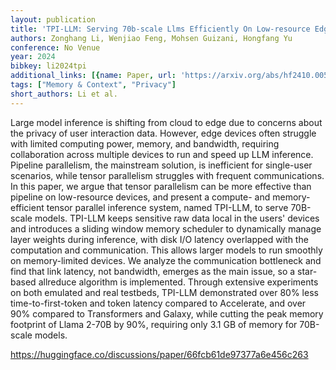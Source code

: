 ```yaml
---
layout: publication
title: 'TPI-LLM: Serving 70b-scale Llms Efficiently On Low-resource Edge Devices'
authors: Zonghang Li, Wenjiao Feng, Mohsen Guizani, Hongfang Yu
conference: No Venue
year: 2024
bibkey: li2024tpi
additional_links: [{name: Paper, url: 'https://arxiv.org/abs/hf2410.00531'}]
tags: ["Memory & Context", "Privacy"]
short_authors: Li et al.
---
```

Large model inference is shifting from cloud to edge due to concerns about the privacy of user interaction data. However, edge devices often struggle with limited computing power, memory, and bandwidth, requiring collaboration across multiple devices to run and speed up LLM inference. Pipeline parallelism, the mainstream solution, is inefficient for single-user scenarios, while tensor parallelism struggles with frequent communications. In this paper, we argue that tensor parallelism can be more effective than pipeline on low-resource devices, and present a compute- and memory-efficient tensor parallel inference system, named TPI-LLM, to serve 70B-scale models. TPI-LLM keeps sensitive raw data local in the users' devices and introduces a sliding window memory scheduler to dynamically manage layer weights during inference, with disk I/O latency overlapped with the computation and communication. This allows larger models to run smoothly on memory-limited devices. We analyze the communication bottleneck and find that link latency, not bandwidth, emerges as the main issue, so a star-based allreduce algorithm is implemented. Through extensive experiments on both emulated and real testbeds, TPI-LLM demonstrated over 80% less time-to-first-token and token latency compared to Accelerate, and over 90% compared to Transformers and Galaxy, while cutting the peak memory footprint of Llama 2-70B by 90%, requiring only 3.1 GB of memory for 70B-scale models.

https://huggingface.co/discussions/paper/66fcb61de97377a6e456c263